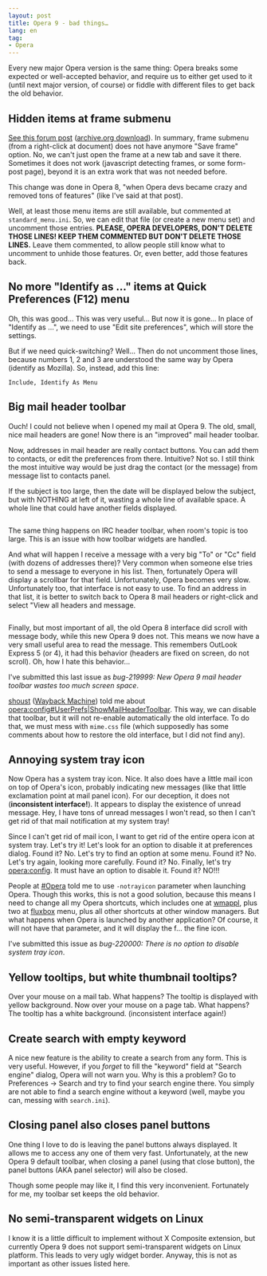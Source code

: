 ```yaml
---
layout: post
title: Opera 9 - bad things…
lang: en
tag:
- Opera
---
```


Every new major Opera version is the same thing: Opera breaks some expected or well-accepted behavior, and require us to either get used to it (until next major version, of course) or fiddle with different files to get back the old behavior.


## Hidden items at frame submenu

[See this forum post](http://my.opera.com/community/forums/topic.dml?id=134582) ([archive.org download](https://archive.org/details/myopera-forums-100001-200000)). In summary, frame submenu (from a right-click at document) does not have anymore "Save frame" option. No, we can't just open the frame at a new tab and save it there. Sometimes it does not work (javascript detecting frames, or some form-post page), beyond it is an extra work that was not needed before.

This change was done in Opera 8, "when Opera devs became crazy and removed tons of features" (like I've said at that post).

Well, at least those menu items are still available, but commented at `standard_menu.ini`. So, we can edit that file (or create a new menu set) and uncomment those entries. **PLEASE, OPERA DEVELOPERS, DON'T DELETE THOSE LINES! KEEP THEM COMMENTED BUT DON'T DELETE THOSE LINES.** Leave them commented, to allow people still know what to uncomment to unhide those features. Or, even better, add those features back.

## No more "Identify as …" items at Quick Preferences (F12) menu

Oh, this was good… This was very useful… But now it is gone… In place of "Identify as …", we need to use "Edit site preferences", which will store the settings.

But if we need quick-switching? Well… Then do not uncomment those lines, because numbers 1, 2 and 3 are understood the same way by Opera (identify as Mozilla). So, instead, add this line:

    Include, Identify As Menu

## Big mail header toolbar

Ouch! I could not believe when I opened my mail at Opera 9. The old, small, nice mail headers are gone! Now there is an "improved" mail header toolbar.

Now, addresses in mail header are really contact buttons. You can add them to contacts, or edit the preferences from there. Intuitive? Not so. I still think the most intuitive way would be just drag the contact (or the message) from message list to contacts panel.

If the subject is too large, then the date will be displayed below the subject, but with NOTHING at left of it, wasting a whole line of available space. A whole line that could have another fields displayed.

<figure class="singleimage">
<img src="{{ site.url }}/blog/images/mailheadertoolbar-1.png" alt="">
</figure>

The same thing happens on IRC header toolbar, when room's topic is too large. This is an issue with how toolbar widgets are handled.

And what will happen I receive a message with a very big "To" or "Cc" field (with dozens of addresses there)? Very common when someone else tries to send a message to everyone in his list. Then, fortunately Opera will display a scrollbar for that field. Unfortunately, Opera becomes very slow. Unfortunately too, that interface is not easy to use. To find an address in that list, it is better to switch back to Opera 8 mail headers or right-click and select "View all headers and message.

<figure class="singleimage">
<img src="{{ site.url }}/blog/images/mailheadertoolbar-2.png" alt="">
</figure>

Finally, but most important of all, the old Opera 8 interface did scroll with message body, while this new Opera 9 does not. This means we now have a very small useful area to read the message. This remembers OutLook Express 5 (or 4), it had this behavior (headers are fixed on screen, do not scroll). Oh, how I hate this behavior…

I've submitted this last issue as _bug-219999: New Opera 9 mail header toolbar wastes too much screen space_.

[shoust](http://my.opera.com/shoust) ([Wayback Machine](http://web.archive.org/web/20060621121634/http://my.opera.com/shoust/blog/)) told me about [opera:config#UserPrefs|ShowMailHeaderToolbar](opera:config#UserPrefs|ShowMailHeaderToolbar). This way, we can disable that toolbar, but it will not re-enable automatically the old interface. To do that, we must mess with `mime.css` file (which supposedly has some comments about how to restore the old interface, but I did not find any).

## Annoying system tray icon

Now Opera has a system tray icon. Nice. It also does have a little mail icon on top of Opera's icon, probably indicating new messages (like that little exclamation point at mail panel icon). For our deception, it does not (**inconsistent interface!**). It appears to display the existence of unread message. Hey, I have tons of unread messages I won't read, so then I can't get rid of that mail notification at my system tray!

Since I can't get rid of mail icon, I want to get rid of the entire opera icon at system tray. Let's try it! Let's look for an option to disable it at preferences dialog. Found it? No. Let's try to find an option at some menu. Found it? No. Let's try again, looking more carefully. Found it? No. Finally, let's try [opera:config](opera:config). It must have an option to disable it. Found it? NO!!!

People at [#Opera](irc://irc.opera.com/Opera) told me to use `-notrayicon` parameter when launching Opera. Though this works, this is not a good solution, because this means I need to change all my Opera shortcuts, which includes one at [wmappl](http://wmappl.sourceforge.net/), plus two at [fluxbox](http://fluxbox.org/) menu, plus all other shortcuts at other window managers. But what happens when Opera is launched by another application? Of course, it will not have that parameter, and it will display the f… the fine icon.

I've submitted this issue as _bug-220000: There is no option to disable system tray icon_.

## Yellow tooltips, but white thumbnail tooltips?

Over your mouse on a mail tab. What happens? The tooltip is displayed with yellow background. Now over your mouse on a page tab. What happens? The tooltip has a white background. (inconsistent interface again!)

## Create search with empty keyword

A nice new feature is the ability to create a search from any form. This is very useful. However, if you _forget_ to fill the "keyword" field at "Search engine" dialog, Opera will not warn you. Why is this a problem? Go to Preferences → Search and try to find your search engine there. You simply are not able to find a search engine without a keyword (well, maybe you can, messing with `search.ini`).

## Closing panel also closes panel buttons

One thing I love to do is leaving the panel buttons always displayed. It allows me to access any one of them very fast. Unfortunately, at the new Opera 9 default toolbar, when closing a panel (using that close button), the panel buttons (AKA panel selector) will also be closed.

Though some people may like it, I find this very inconvenient. Fortunately for me, my toolbar set keeps the old behavior.

## No semi-transparent widgets on Linux

I know it is a little difficult to implement without X Composite extension, but currently Opera 9 does not support semi-transparent widgets on Linux platform. This leads to very ugly widget border. Anyway, this is not as important as other issues listed here.
